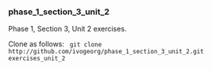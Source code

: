 ### phase_1_section_3_unit_2

Phase 1, Section 3, Unit 2 exercises.

Clone as follows:
` git clone http://github.com/ivogeorg/phase_1_section_3_unit_2.git exercises_unit_2`

